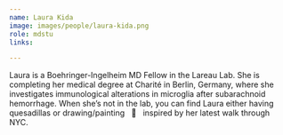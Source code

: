 ```yaml
---
name: Laura Kida
image: images/people/laura-kida.png
role: mdstu
links:

---
```


Laura is a Boehringer-Ingelheim MD Fellow in the Lareau Lab. 
She is completing her medical degree at Charité in Berlin, Germany, where she investigates 
immunological alterations in microglia after subarachnoid hemorrhage. 
When she’s not in the lab, you can find Laura either having quesadillas or drawing/painting
&nbsp; :art: &nbsp; inspired by her latest walk through NYC.
